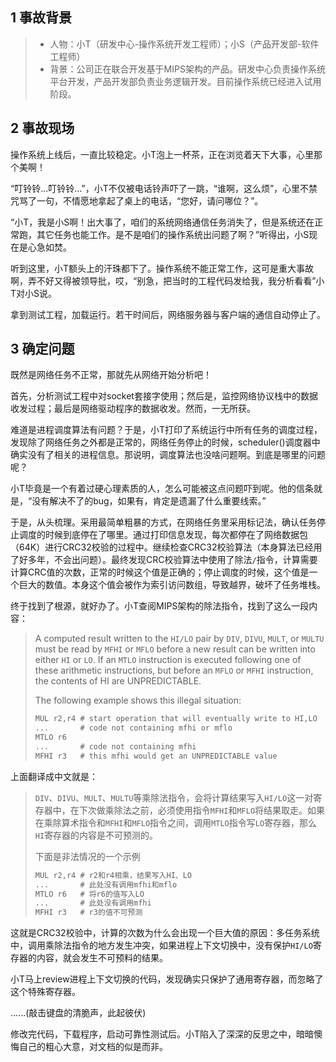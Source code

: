 ## 1 事故背景

> * 人物：小T（研发中心-操作系统开发工程师）；小S（产品开发部-软件工程师）
> * 背景：公司正在联合开发基于MIPS架构的产品。研发中心负责操作系统平台开发，产品开发部负责业务逻辑开发。目前操作系统已经进入试用阶段。

## 2 事故现场

操作系统上线后，一直比较稳定。小T泡上一杯茶，正在浏览着天下大事，心里那个美啊！

“叮铃铃...叮铃铃...”，小T不仅被电话铃声吓了一跳，“谁啊，这么烦”，心里不禁咒骂了一句，不情愿地拿起了桌上的电话，“您好，请问哪位？”。

“小T，我是小S啊！出大事了，咱们的系统网络通信任务消失了，但是系统还在正常跑，其它任务也能工作。是不是咱们的操作系统出问题了啊？”听得出，小S现在是心急如焚。

听到这里，小T额头上的汗珠都下了。操作系统不能正常工作，这可是重大事故啊，弄不好又得被领导批，哎，“别急，把当时的工程代码发给我，我分析看看”小T对小S说。

拿到测试工程，加载运行。若干时间后，网络服务器与客户端的通信自动停止了。

## 3 确定问题

既然是网络任务不正常，那就先从网络开始分析吧！

首先，分析测试工程中对socket套接字使用；然后是，监控网络协议栈中的数据收发过程；最后是网络驱动程序的数据收发。然而，一无所获。

难道是进程调度算法有问题？于是，小T打印了系统运行中所有任务的调度过程，发现除了网络任务之外都是正常的，网络任务停止的时候，scheduler()调度器中确实没有了相关的进程信息。那说明，调度算法也没啥问题啊。到底是哪里的问题呢？

小T毕竟是一个有着过硬心理素质的人，怎么可能被这点问题吓到呢。他的信条就是，“没有解决不了的bug，如果有，肯定是遗漏了什么重要线索。”

于是，从头梳理。采用最简单粗暴的方式，在网络任务里采用标记法，确认任务停止调度的时候到底停在了哪里。通过打印信息发现，每次都停在了网络数据包（64K）进行CRC32校验的过程中。继续检查CRC32校验算法（本身算法已经用了好多年，不会出问题）。最终发现CRC校验算法中使用了除法`/`指令，计算需要计算CRC值的次数，正常的时候这个值是正确的；停止调度的时候，这个值是一个巨大的数值。本身这个值会被作为索引访问数组，导致越界，破坏了任务堆栈。

终于找到了根源，就好办了。小T查阅MIPS架构的除法指令，找到了这么一段内容：

> A computed result written to the `HI/LO` pair by `DIV`, `DIVU`, `MULT`, or `MULTU` must be read by `MFHI` or `MFLO` before a new result can be written into either `HI` or `LO`. If an `MTLO` instruction is executed following one of these arithmetic instructions, but before an `MFLO` or `MFHI` instruction, the contents of HI are UNPREDICTABLE. 
> 
> The following example shows this illegal situation:
> ```c
> MUL r2,r4 # start operation that will eventually write to HI,LO
> ...       # code not containing mfhi or mflo
> MTLO r6
> ...       # code not containing mfhi
> MFHI r3   # this mfhi would get an UNPREDICTABLE value
> ```

上面翻译成中文就是：

> `DIV`、`DIVU`、`MULT`、`MULTU`等乘除法指令，会将计算结果写入`HI/LO`这一对寄存器中，在下次做乘除法之前，必须使用指令`MFHI`和`MFLO`将结果取走。如果在乘除算术指令和`MFHI`和`MFLO`指令之间，调用`MTLO`指令写`LO`寄存器，那么`HI`寄存器的内容是不可预测的。
> 
> 下面是非法情况的一个示例
> ```c
> MUL r2,r4 # r2和r4相乘，结果写入HI、LO
> ...       # 此处没有调用mfhi和mflo
> MTLO r6   # 将r6的值写入LO
> ...       # 此处没有调用mfhi
> MFHI r3   # r3的值不可预测
> ```

这就是CRC32校验中，计算的次数为什么会出现一个巨大值的原因：多任务系统中，调用乘除法指令的地方发生冲突，如果进程上下文切换中，没有保护`HI/LO`寄存器的内容，就会发生不可预料的结果。

小T马上review进程上下文切换的代码，发现确实只保护了通用寄存器，而忽略了这个特殊寄存器。

......(敲击键盘的清脆声，此起彼伏)

修改完代码，下载程序，启动可靠性测试后。小T陷入了深深的反思之中，暗暗懊悔自己的粗心大意，对文档的似是而非。